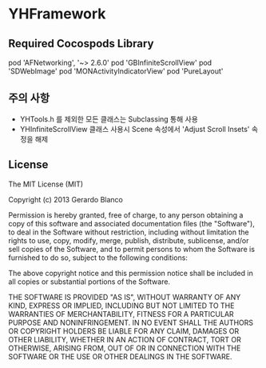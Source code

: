 YHFramework
========================

## Required Cocospods Library
pod 'AFNetworking', '~> 2.6.0'
pod 'GBInfiniteScrollView'
pod 'SDWebImage'
pod 'MONActivityIndicatorView'
pod 'PureLayout'

## 주의 사항
- YHTools.h 를 제외한 모든 클래스는 Subclassing 통해 사용
- YHInfiniteScrollView 클래스 사용시 Scene 속성에서 'Adjust Scroll Insets' 속정을 해제


## License
The MIT License (MIT)

Copyright (c) 2013 Gerardo Blanco

Permission is hereby granted, free of charge, to any person obtaining a copy of this software and associated documentation files (the "Software"), to deal in the Software without restriction, including without limitation the rights to use, copy, modify, merge, publish, distribute, sublicense, and/or sell copies of the Software, and to permit persons to whom the Software is furnished to do so, subject to the following conditions:

The above copyright notice and this permission notice shall be included in all copies or substantial portions of the Software.

THE SOFTWARE IS PROVIDED "AS IS", WITHOUT WARRANTY OF ANY KIND, EXPRESS OR IMPLIED, INCLUDING BUT NOT LIMITED TO THE WARRANTIES OF MERCHANTABILITY, FITNESS FOR A PARTICULAR PURPOSE AND NONINFRINGEMENT. IN NO EVENT SHALL THE AUTHORS OR COPYRIGHT HOLDERS BE LIABLE FOR ANY CLAIM, DAMAGES OR OTHER LIABILITY, WHETHER IN AN ACTION OF CONTRACT, TORT OR OTHERWISE, ARISING FROM, OUT OF OR IN CONNECTION WITH THE SOFTWARE OR THE USE OR OTHER DEALINGS IN THE SOFTWARE.
